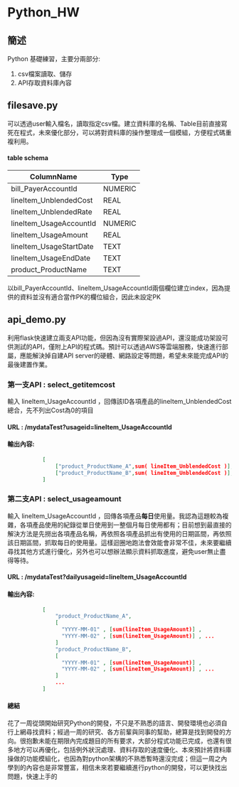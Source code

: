 # Python_HW 

## 簡述 

Python 基礎練習，主要分兩部分:


1. csv檔案讀取、儲存
2. API存取資料庫內容


## filesave.py 

可以透過user輸入檔名，讀取指定csv檔。建立資料庫的名稱、Table目前直接寫死在程式，未來優化部分，可以將對資料庫的操作整理成一個模組，方便程式碼重複利用。

#### table schema

ColumnName | Type 
---------- | ---- 
bill_PayerAccountId | NUMERIC 
lineItem_UnblendedCost | REAL 
lineItem_UnblendedRate | REAL 
lineItem_UsageAccountId | NUMERIC 
lineItem_UsageAmount | REAL 
lineItem_UsageStartDate | TEXT 
lineItem_UsageEndDate | TEXT 
product_ProductName | TEXT 

以bill_PayerAccountId、lineItem_UsageAccountId兩個欄位建立index，因為提供的資料並沒有適合當作PK的欄位組合，因此未設定PK

## api_demo.py 

利用flask快速建立兩支API功能，但因為沒有實際架設過API，還沒能成功架設可供測試的API，僅附上API的程式碼。預計可以透過AWS等雲端服務，快速進行部屬，應能解決掉自建API server的硬體、網路設定等問題，希望未來能完成API的最後建置作業。

### 第一支API : select_getitemcost

輸入 lineItem_UsageAccountId ，回傳該ID各項產品的lineItem_UnblendedCost總合，先不列出Cost為0的項目

#### URL : /mydataTest?usageid=lineItem_UsageAccountId

#### 輸出內容:

 ```JSON
            [
                ["product_ProductName_A",sum( lineItem_UnblendedCost )],
                ["product_ProductName_B",sum( lineItem_UnblendedCost )], ...
            ]
  ```
  
### 第二支API : select_usageamount

輸入 lineItem_UsageAccountId ，回傳各項產品**每日**使用量。我認為這題較為複雜，各項產品使用的紀錄從單日使用到一整個月每日使用都有；目前想到最直接的解決方法是先撈出各項產品名稱，再依照各項產品抓出有使用的日期區間，再依照該日期區間，抓取每日的使用量。這樣迴圈地跑法會效能會非常不佳，未來要繼續尋找其他方式進行優化，另外也可以想辦法顯示資料抓取進度，避免user無止盡得等待。

#### URL : /mydataTest?dailyusageid=lineItem_UsageAccountId

#### 輸出內容:

 ```JSON
            [
                "product_ProductName_A",
                [
                  "YYYY-MM-01" , [sum(lineItem_UsageAmount)] ,
                  "YYYY-MM-02" , [sum(lineItem_UsageAmount)] , ...
                ]
                "product_ProductName_B",
                [
                  "YYYY-MM-01" , [sum(lineItem_UsageAmount)] ,
                  "YYYY-MM-02" , [sum(lineItem_UsageAmount)] , ...
                ]
                ...
            ]
  ```

#### 總結

花了一周從頭開始研究Python的開發，不只是不熟悉的語言、開發環境也必須自行上網尋找資料；經過一周的研究、各方前輩與同事的幫助，總算是找到開發的方向。很抱歉未能在期限內完成題目的所有要求，大部分程式功能已完成，也還有很多地方可以再優化，包括例外狀況處理、資料存取的速度優化、本來預計將資料庫操做的功能模組化，也因為對python架構的不熟悉暫時還沒完成；但這一周之內學到的內容也是非常豐富，相信未來若要繼續進行python的開發，可以更快找出問題，快速上手的
